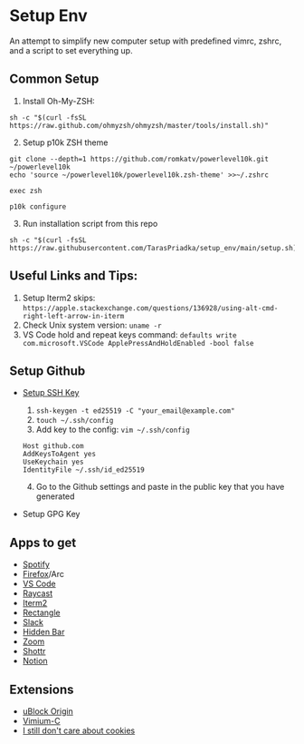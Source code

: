 # Setup Env

An attempt to simplify new computer setup with predefined vimrc, zshrc, and a script to set everything up.

## Common Setup

1. Install Oh-My-ZSH:
```
sh -c "$(curl -fsSL https://raw.github.com/ohmyzsh/ohmyzsh/master/tools/install.sh)"
```

2. Setup p10k ZSH theme
```
git clone --depth=1 https://github.com/romkatv/powerlevel10k.git ~/powerlevel10k
echo 'source ~/powerlevel10k/powerlevel10k.zsh-theme' >>~/.zshrc

exec zsh

p10k configure
```

3. Run installation script from this repo
```
sh -c "$(curl -fsSL https://raw.githubusercontent.com/TarasPriadka/setup_env/main/setup.sh)"
```

## Useful Links and Tips:
1. Setup Iterm2 skips: `https://apple.stackexchange.com/questions/136928/using-alt-cmd-right-left-arrow-in-iterm`
2. Check Unix system version: `uname -r`
3. VS Code hold and repeat keys command: `defaults write com.microsoft.VSCode ApplePressAndHoldEnabled -bool false`

## Setup Github
- [Setup SSH Key](https://docs.github.com/en/authentication/connecting-to-github-with-ssh/generating-a-new-ssh-key-and-adding-it-to-the-ssh-agent)
  1. `ssh-keygen -t ed25519 -C "your_email@example.com"`
  2. `touch ~/.ssh/config`
  3. Add key to the config: `vim ~/.ssh/config`
  ```
  Host github.com
  AddKeysToAgent yes
  UseKeychain yes
  IdentityFile ~/.ssh/id_ed25519
  ```
  4. Go to the Github settings and paste in the public key that you have generated

- Setup GPG Key

## Apps to get
- [Spotify](https://download.scdn.co/SpotifyInstaller.zip)
- [Firefox](https://www.mozilla.org/en-US/firefox/mac/)/Arc
- [VS Code](https://code.visualstudio.com/docs?dv=osx)
- [Raycast](https://www.raycast.com/#)
- [Iterm2](https://iterm2.com/downloads/stable/latest)
- [Rectangle](https://github.com/rxhanson/Rectangle/releases/download/v0.68/Rectangle0.68.dmg)
- [Slack](https://slack.com/downloads/instructions/mac)
- [Hidden Bar](https://apps.apple.com/us/app/hidden-bar/id1452453066?mt=12)
- [Zoom](https://zoom.us/download)
- [Shottr](https://shottr.cc/)
- [Notion](https://www.notion.so/desktop/apple-silicon/download)

## Extensions
- [uBlock Origin](https://chrome.google.com/webstore/detail/ublock-origin/cjpalhdlnbpafiamejdnhcphjbkeiagm)
- [Vimium-C](https://chrome.google.com/webstore/detail/vimium-c-all-by-keyboard/hfjbmagddngcpeloejdejnfgbamkjaeg)
- [I still don't care about cookies](https://chrome.google.com/webstore/detail/i-still-dont-care-about-c/edibdbjcniadpccecjdfdjjppcpchdlm)
